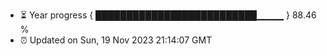 - ⏳ Year progress { ██████████████████████████▁▁▁▁ } 88.46 %
- ⏰ Updated on Sun, 19 Nov 2023 21:14:07 GMT


